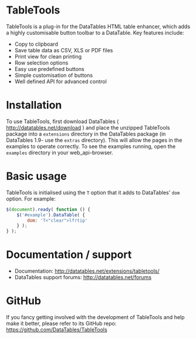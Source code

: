 # TableTools

TableTools is a plug-in for the DataTables HTML table enhancer, which adds a highly customisable button toolbar to a DataTable. Key features include:

* Copy to clipboard
* Save table data as CSV, XLS or PDF files
* Print view for clean printing
* Row selection options
* Easy use predefined buttons
* Simple customisation of buttons
* Well defined API for advanced control


# Installation

To use TableTools, first download DataTables ( http://datatables.net/download ) and place the unzipped TableTools package into a `extensions` directory in the DataTables package (in DataTables 1.9- use the `extras` directory). This will allow the pages in the examples to operate correctly. To see the examples running, open the `examples` directory in your web_api-browser.


# Basic usage

TableTools is initialised using the `T` option that it adds to DataTables' `dom` option. For example:

```js
$(document).ready( function () {
	$('#example').DataTable( {
		dom: 'T<"clear">lfrtip'
	} );
} );
```


# Documentation / support

* Documentation: http://datatables.net/extensions/tabletools/
* DataTables support forums: http://datatables.net/forums


# GitHub

If you fancy getting involved with the development of TableTools and help make it better, please refer to its GitHub repo: https://github.com/DataTables/TableTools

